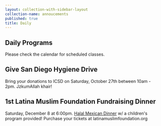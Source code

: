 ```yaml
---
layout: collection-with-sidebar-layout
collection-name: annoucements
published: true
title: Daily
---
```

## Daily Programs
Please check the calendar for scheduled classes.

## Give San Diego Hygiene Drive
Bring your donations to ICSD on Saturday, October 27th between 10am - 2pm. JzkumAllah khair!

## 1st Latina Muslim Foundation Fundraising Dinner
Saturday, December 8 at 6:00pm. [Halal Mexican Dinner](http://www.icsd.org/events/1st-latina-muslim-foundation-fundraising-dinner) w/ a children's program provided! Purchase your tickets at latinamuslimfoundation.org
